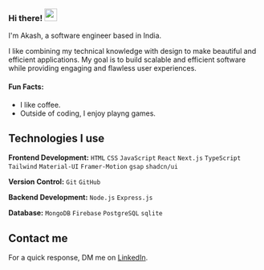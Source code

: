 ### Hi there! <img src="https://emojis.slackmojis.com/emojis/images/1536351075/4594/blob-wave.gif" width="25"/>
 
I'm Akash, a software engineer based in India.   

I like combining my technical knowledge with design to make beautiful and efficient applications. My goal is to build scalable and efficient software while providing engaging and flawless user experiences.

#### Fun Facts:
- I like coffee.
- Outside of coding, I enjoy playng games.
 
## Technologies I use

**Frontend Development:** `HTML` `CSS` `JavaScript` `React` `Next.js` `TypeScript` `Tailwind` `Material-UI` `Framer-Motion` `gsap` `shadcn/ui`
 
**Version Control:** `Git` `GitHub`

**Backend Development:** `Node.js` `Express.js`

**Database:** `MongoDB` `Firebase` `PostgreSQL` `sqlite`

## Contact me

 For a quick response, DM me on [LinkedIn](https://www.linkedin.com/in/akash-debnath-5a8648249/). 
 

